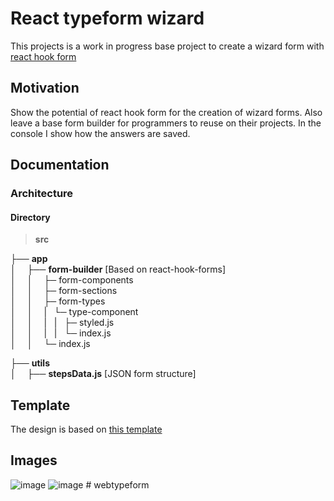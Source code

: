 # React typeform wizard

This projects is a work in progress base project to create a wizard form with [react hook form](https://react-hook-form.com/)

## Motivation

Show the potential of react hook form for the creation of wizard forms. Also leave a base form builder for programmers to reuse on their projects. In the console I show how the answers are saved. 

## Documentation

### Architecture

#### Directory

>__src__<br />

├── __app__ <br />
│&emsp; ├── __form-builder__ [Based on react-hook-forms]<br />
│&emsp; │&emsp; ├─ form-components<br />
│&emsp; │&emsp; ├─ form-sections<br />
│&emsp; │&emsp; ├─ form-types<br />
│&emsp; │&emsp; | &nbsp; └─ type-component<br />
│&emsp; │&emsp; | &nbsp; | &nbsp; ├─ styled.js<br />
│&emsp; │&emsp; | &nbsp; | &nbsp; └─ index.js<br />
│&emsp; │&emsp; └─ index.js<br />

├── __utils__ <br />
│&emsp; ├── __stepsData.js__ [JSON form structure]<br />

## Template

The design is based on [this template](https://www.typeform.com/templates/t/user-persona-survey-template/)

## Images

![image](https://user-images.githubusercontent.com/15676286/132963021-e057f0ef-163e-4536-a8d0-16a030e849b6.png)
![image](https://user-images.githubusercontent.com/15676286/132963027-64fcbc87-d6d2-485d-b9c9-d7b1ed66f7a4.png)
#   w e b t y p e f o r m  
 